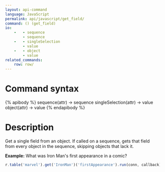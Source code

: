 ```yaml
---
layout: api-command 
language: JavaScript
permalink: api/javascript/get_field/
command: () (get_field)
io:
    -   - sequence
        - sequence
    -   - singleSelection
        - value
    -   - object
        - value
related_commands:
    row: row/
---
```


# Command syntax #

{% apibody %}
sequence(attr) &rarr; sequence
singleSelection(attr) &rarr; value
object(attr) &rarr; value
{% endapibody %}

# Description #

Get a single field from an object. If called on a sequence, gets that field from every
object in the sequence, skipping objects that lack it.

__Example:__ What was Iron Man's first appearance in a comic?

```js
r.table('marvel').get('IronMan')('firstAppearance').run(conn, callback)
```


